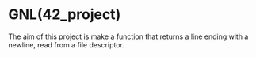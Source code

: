 # GNL(42_project)
The aim of this project is make a function that returns a line ending with a newline, read from a file descriptor.
